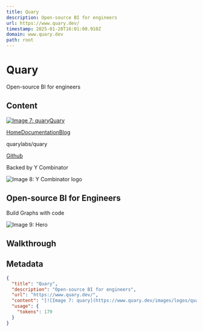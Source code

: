 ```yaml
---
title: Quary
description: Open-source BI for engineers
url: https://www.quary.dev/
timestamp: 2025-01-20T16:01:00.910Z
domain: www.quary.dev
path: root
---
```


# Quary


Open-source BI for engineers


## Content

[![Image 7: quary](https://www.quary.dev/images/logos/quary.svg)Quary](https://www.quary.dev/)

[Home](https://www.quary.dev/)[Documentation](https://www.quary.dev/docs)[Blog](https://www.quary.dev/blog)

 quarylabs/quary

[Github](https://github.com/quarylabs/quary)

Backed by Y Combinator

![Image 8: Y Combinator logo](https://www.quary.dev/_next/static/media/ycombinator.4e011dda.svg)

Open-source BI for Engineers
----------------------------

Build Graphs with code

![Image 9: Hero](https://www.quary.dev/_next/image?url=%2Fimages%2Fassets%2Fhero.gif&w=3840&q=75)

Walkthrough
-----------

## Metadata

```json
{
  "title": "Quary",
  "description": "Open-source BI for engineers",
  "url": "https://www.quary.dev/",
  "content": "[![Image 7: quary](https://www.quary.dev/images/logos/quary.svg)Quary](https://www.quary.dev/)\n\n[Home](https://www.quary.dev/)[Documentation](https://www.quary.dev/docs)[Blog](https://www.quary.dev/blog)\n\n quarylabs/quary\n\n[Github](https://github.com/quarylabs/quary)\n\nBacked by Y Combinator\n\n![Image 8: Y Combinator logo](https://www.quary.dev/_next/static/media/ycombinator.4e011dda.svg)\n\nOpen-source BI for Engineers\n----------------------------\n\nBuild Graphs with code\n\n![Image 9: Hero](https://www.quary.dev/_next/image?url=%2Fimages%2Fassets%2Fhero.gif&w=3840&q=75)\n\nWalkthrough\n-----------",
  "usage": {
    "tokens": 179
  }
}
```
